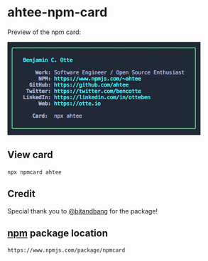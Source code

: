 # ahtee-npm-card

Preview of the npm card:

![preview](preview.png)

## View card

```
npx npmcard ahtee
```

## Credit

Special thank you to [@bitandbang](https://www.npmjs.com/package/bitandbang) for the package!

## [npm](https://www.npmjs.com) package location

```
https://www.npmjs.com/package/npmcard
```

